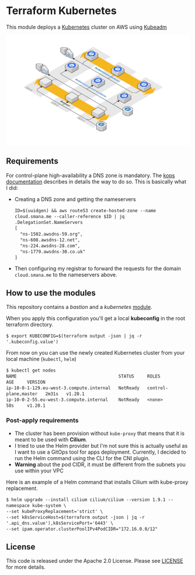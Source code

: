 # Terraform Kubernetes

This module deploys a [Kubernetes](https://kubernetes.io/) cluster on AWS using [Kubeadm](https://kubernetes.io/docs/reference/setup-tools/kubeadm/)

![Kubernetes architecture](_docs/architecture.png)

## Requirements

For control-plane high-availability a DNS zone is mandatory. The [kops documentation](https://github.com/kubernetes/kops/blob/master/docs/getting_started/aws.md#configure-dns) describes in details the way to do so.
This is basically what I did:

* Creating a DNS zone and getting the nameservers

  ```console
  ID=$(uuidgen) && aws route53 create-hosted-zone --name cloud.smana.me --caller-reference $ID | jq .DelegationSet.NameServers
  [
    "ns-1502.awsdns-59.org",
    "ns-608.awsdns-12.net",
    "ns-224.awsdns-28.com",
    "ns-1779.awsdns-30.co.uk"
  ]
  ```

* Then configuring my registrar to forward the requests for the domain `cloud.smana.me` to the nameservers above.

## How to use the modules

This repository contains a *bastion* and a *kubernetes* [module](https://github.com/Smana/terraform-kubernetes/tree/main/modules).

When you apply this configuration you'll get a local **kubeconfig** in the root terraform directory.

```console
$ export KUBECONFIG=$(terraform output -json | jq -r '.kubeconfig.value')
```

From now on you can use the newly created Kubernetes cluster from your local machine (`kubectl`, `helm`)

```console
$ kubectl get nodes
NAME                                       STATUS     ROLES                  AGE     VERSION
ip-10-0-1-129.eu-west-3.compute.internal   NotReady   control-plane,master   2m31s   v1.20.1
ip-10-0-2-55.eu-west-3.compute.internal    NotReady   <none>                 58s     v1.20.1
```

### Post-apply requirements

* The cluster has been provision without `kube-proxy` that means that it is meant to be used with **Cilium**.
* I tried to use the Helm provider but I'm not sure this is actually useful as I want to use a GitOps tool for apps deployment. Currently, I decided to run the Helm command using the CLI for the CNI plugin.
* **Warning** about the pod CIDR, it must be different from the subnets you use within your VPC

Here is an example of a Helm command that installs Cilium with kube-proxy replacement.

```console
$ helm upgrade --install cilium cilium/cilium --version 1.9.1 --namespace kube-system \
--set kubeProxyReplacement='strict' \
--set k8sServiceHost=$(terraform output -json | jq -r '.api_dns.value'),k8sServicePort='6443' \
--set ipam.operator.clusterPoolIPv4PodCIDR="172.16.0.0/12"
```

## License

This code is released under the Apache 2.0 License. Please see [LICENSE](https://github.com/Smana/terraform-kubernetes/tree/main/LICENSE) for more details.
